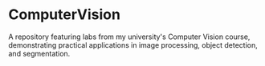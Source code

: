 # ComputerVision
A repository featuring labs from my university's Computer Vision course, demonstrating practical applications in image processing, object detection, and segmentation.
